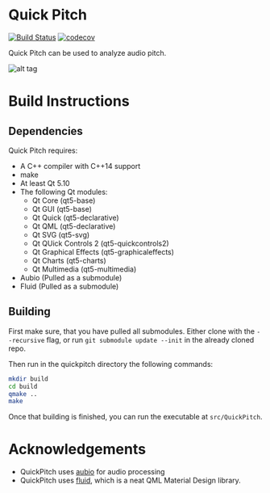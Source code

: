 # Quick Pitch

[![Build Status](https://travis-ci.org/magnus-gross/quickpitch.svg?branch=master)](https://travis-ci.org/magnus-gross/quickpitch)
[![codecov](https://codecov.io/gh/magnus-gross/quickpitch/branch/master/graph/badge.svg)](https://codecov.io/gh/magnus-gross/quickpitch)

Quick Pitch can be used to analyze audio pitch.

![alt tag](https://i.imgur.com/WX9AI8b.png)

# Build Instructions

## Dependencies

Quick Pitch requires:

* A C++ compiler with C++14 support
* make
* At least Qt 5.10
* The following Qt modules:
	- Qt Core (qt5-base)
	- Qt GUI (qt5-base)
	- Qt Quick (qt5-declarative)
	- Qt QML (qt5-declarative)
	- Qt SVG (qt5-svg)
	- Qt QUick Controls 2 (qt5-quickcontrols2)
	- Qt Graphical Effects (qt5-graphicaleffects)
	- Qt Charts (qt5-charts)
	- Qt Multimedia (qt5-multimedia)
* Aubio (Pulled as a submodule)
* Fluid (Pulled as a submodule)

## Building

First make sure, that you have pulled all submodules.
Either clone with the `--recursive` flag, or run `git submodule update --init` in the already cloned repo.

Then run in the quickpitch directory the following commands:

```bash
mkdir build
cd build
qmake ..
make
```
Once that building is finished, you can run the executable at `src/QuickPitch`.

# Acknowledgements
- QuickPitch uses [aubio](https://github.com/aubio/aubio) for audio processing
- QuickPitch uses [fluid](https://github.com/lirios/fluid), which is a neat QML Material Design library.
